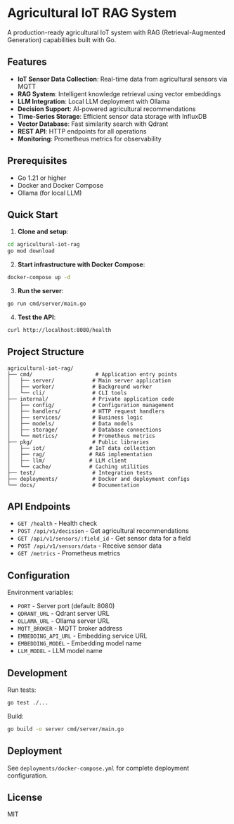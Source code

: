 # Agricultural IoT RAG System

A production-ready agricultural IoT system with RAG (Retrieval-Augmented Generation) capabilities built with Go.

## Features

- **IoT Sensor Data Collection**: Real-time data from agricultural sensors via MQTT
- **RAG System**: Intelligent knowledge retrieval using vector embeddings
- **LLM Integration**: Local LLM deployment with Ollama
- **Decision Support**: AI-powered agricultural recommendations
- **Time-Series Storage**: Efficient sensor data storage with InfluxDB
- **Vector Database**: Fast similarity search with Qdrant
- **REST API**: HTTP endpoints for all operations
- **Monitoring**: Prometheus metrics for observability

## Prerequisites

- Go 1.21 or higher
- Docker and Docker Compose
- Ollama (for local LLM)

## Quick Start

1. **Clone and setup**:
```bash
cd agricultural-iot-rag
go mod download
```

2. **Start infrastructure with Docker Compose**:
```bash
docker-compose up -d
```

3. **Run the server**:
```bash
go run cmd/server/main.go
```

4. **Test the API**:
```bash
curl http://localhost:8080/health
```

## Project Structure

```
agricultural-iot-rag/
├── cmd/                    # Application entry points
│   ├── server/            # Main server application
│   ├── worker/            # Background worker
│   └── cli/               # CLI tools
├── internal/              # Private application code
│   ├── config/            # Configuration management
│   ├── handlers/          # HTTP request handlers
│   ├── services/          # Business logic
│   ├── models/            # Data models
│   ├── storage/           # Database connections
│   └── metrics/           # Prometheus metrics
├── pkg/                   # Public libraries
│   ├── iot/              # IoT data collection
│   ├── rag/              # RAG implementation
│   ├── llm/              # LLM client
│   └── cache/            # Caching utilities
├── test/                  # Integration tests
├── deployments/           # Docker and deployment configs
└── docs/                  # Documentation
```

## API Endpoints

- `GET /health` - Health check
- `POST /api/v1/decision` - Get agricultural recommendations
- `GET /api/v1/sensors/:field_id` - Get sensor data for a field
- `POST /api/v1/sensors/data` - Receive sensor data
- `GET /metrics` - Prometheus metrics

## Configuration

Environment variables:
- `PORT` - Server port (default: 8080)
- `QDRANT_URL` - Qdrant server URL
- `OLLAMA_URL` - Ollama server URL
- `MQTT_BROKER` - MQTT broker address
- `EMBEDDING_API_URL` - Embedding service URL
- `EMBEDDING_MODEL` - Embedding model name
- `LLM_MODEL` - LLM model name

## Development

Run tests:
```bash
go test ./...
```

Build:
```bash
go build -o server cmd/server/main.go
```

## Deployment

See `deployments/docker-compose.yml` for complete deployment configuration.

## License

MIT
